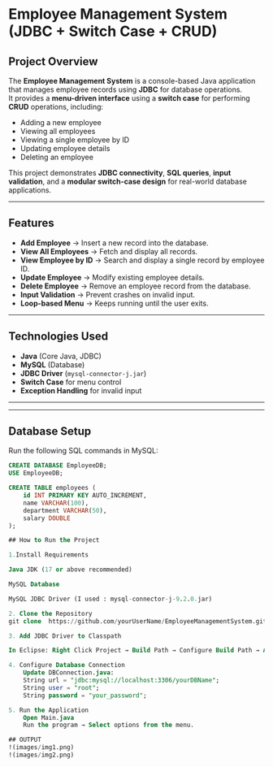 # Employee Management System (JDBC + Switch Case + CRUD)

## Project Overview
The **Employee Management System** is a console-based Java application that manages employee records using **JDBC** for database operations.  
It provides a **menu-driven interface** using a **switch case** for performing **CRUD** operations, including:
- Adding a new employee
- Viewing all employees
- Viewing a single employee by ID
- Updating employee details
- Deleting an employee

This project demonstrates **JDBC connectivity**, **SQL queries**, **input validation**, and a **modular switch-case design** for real-world database applications.

---

## Features
- **Add Employee** → Insert a new record into the database.
- **View All Employees** → Fetch and display all records.
- **View Employee by ID** → Search and display a single record by employee ID.
- **Update Employee** → Modify existing employee details.
- **Delete Employee** → Remove an employee record from the database.
- **Input Validation** → Prevent crashes on invalid input.
- **Loop-based Menu** → Keeps running until the user exits.

---

##  Technologies Used
- **Java** (Core Java, JDBC)
- **MySQL** (Database)
- **JDBC Driver** (`mysql-connector-j.jar`)
- **Switch Case** for menu control
- **Exception Handling** for invalid input

---


---

## Database Setup
Run the following SQL commands in MySQL:
```sql
CREATE DATABASE EmployeeDB;
USE EmployeeDB;

CREATE TABLE employees (
    id INT PRIMARY KEY AUTO_INCREMENT,
    name VARCHAR(100),
    department VARCHAR(50),
    salary DOUBLE
);

## How to Run the Project

1.Install Requirements

Java JDK (17 or above recommended)

MySQL Database

MySQL JDBC Driver (I used : mysql-connector-j-9.2.0.jar)

2. Clone the Repository
git clone  https://github.com/yourUserName/EmployeeManagementSystem.git

3. Add JDBC Driver to Classpath

In Eclipse: Right Click Project → Build Path → Configure Build Path → Add External JARs

4. Configure Database Connection
    Update DBConnection.java:
    String url = "jdbc:mysql://localhost:3306/yourDBName";
    String user = "root";
    String password = "your_password";

5. Run the Application
    Open Main.java
    Run the program → Select options from the menu.

## OUTPUT 
!(images/img1.png)
!(images/img2.png)


    
